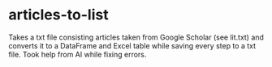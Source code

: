 # articles-to-list
Takes a txt file consisting articles taken from Google Scholar (see lit.txt) and converts it to a DataFrame and Excel table while saving every step to a txt file. Took help from AI while fixing errors.

